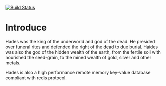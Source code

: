 [![Build Status](https://travis-ci.com/ivanallen/hades.svg?branch=master)](https://travis-ci.com/ivanallen/hades)

# Introduce

Hades was the king of the underworld and god of the dead. He presided over funeral rites and defended the right of the dead to due burial. Haides was also the god of the hidden wealth of the earth, from the fertile soil with nourished the seed-grain, to the mined wealth of gold, silver and other metals.

Hades is also a high performance remote memory key-value database compliant with redis protocol.
